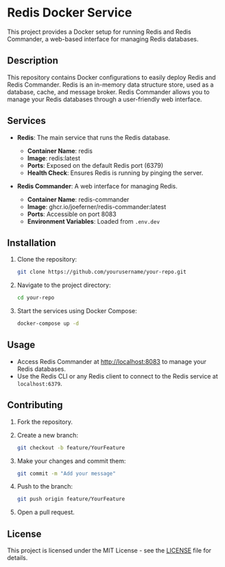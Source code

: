 # Redis Docker Service

This project provides a Docker setup for running Redis and Redis Commander, a web-based interface for managing Redis databases.

## Description

This repository contains Docker configurations to easily deploy Redis and Redis Commander. Redis is an in-memory data structure store, used as a database, cache, and message broker. Redis Commander allows you to manage your Redis databases through a user-friendly web interface.

## Services

- **Redis**: The main service that runs the Redis database.
  - **Container Name**: redis
  - **Image**: redis:latest
  - **Ports**: Exposed on the default Redis port (6379)
  - **Health Check**: Ensures Redis is running by pinging the server.

- **Redis Commander**: A web interface for managing Redis.
  - **Container Name**: redis-commander
  - **Image**: ghcr.io/joeferner/redis-commander:latest
  - **Ports**: Accessible on port 8083
  - **Environment Variables**: Loaded from `.env.dev`

## Installation

1. Clone the repository:

   ```bash
   git clone https://github.com/yourusername/your-repo.git
   ```

2. Navigate to the project directory:

   ```bash
   cd your-repo
   ```

3. Start the services using Docker Compose:

   ```bash
   docker-compose up -d
   ```

## Usage

- Access Redis Commander at [http://localhost:8083](http://localhost:8083) to manage your Redis databases.
- Use the Redis CLI or any Redis client to connect to the Redis service at `localhost:6379`.

## Contributing

1. Fork the repository.
2. Create a new branch:

   ```bash
   git checkout -b feature/YourFeature
   ```

3. Make your changes and commit them:

   ```bash
   git commit -m "Add your message"
   ```

4. Push to the branch:

   ```bash
   git push origin feature/YourFeature
   ```

5. Open a pull request.

## License

This project is licensed under the MIT License - see the [LICENSE](LICENSE) file for details.
